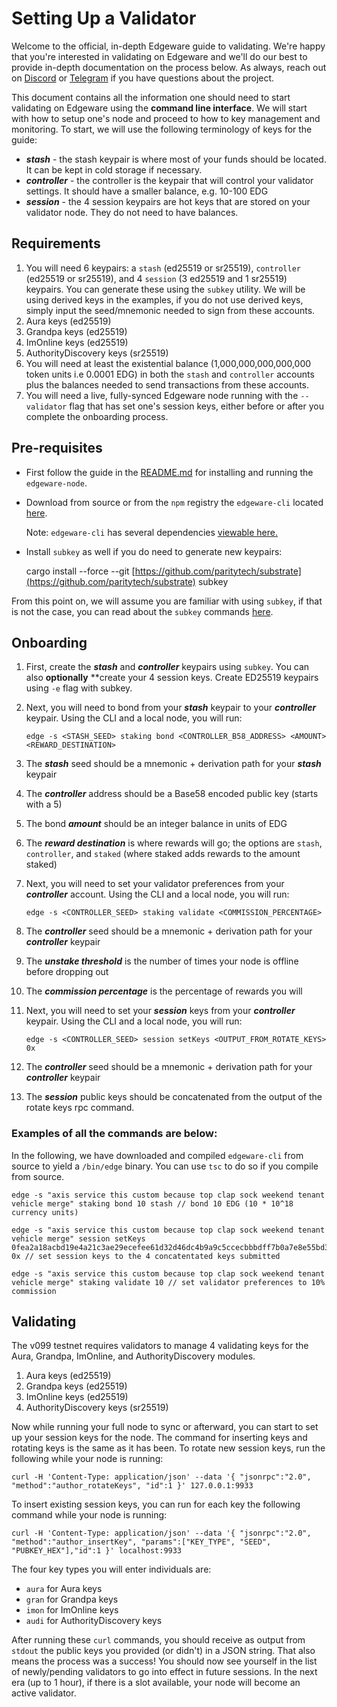 # Setting Up a Validator

Welcome to the official, in-depth Edgeware guide to validating. We're happy that you're interested in validating on Edgeware and we'll do our best to provide in-depth documentation on the process below. As always, reach out on [Discord](https://discord.gg/CJRfb3) or [Telegram](https://t.me/heyedgeware) if you have questions about the project.

This document contains all the information one should need to start validating on Edgeware using the **command line interface**. We will start with how to setup one's node and proceed to how to key management and monitoring. To start, we will use the following terminology of keys for the guide:

* _**stash**_ - the stash keypair is where most of your funds should be located. It can be kept in cold storage if necessary.
* _**controller**_ - the controller is the keypair that will control your validator settings. It should have a smaller balance, e.g. 10-100 EDG
* _**session**_ - the 4 session keypairs are hot keys that are stored on your validator node. They do not need to have balances.

## Requirements

1. You will need 6 keypairs: a `stash` \(ed25519 or sr25519\), `controller` \(ed25519 or sr25519\), and 4 `session` \(3 ed25519 and 1 sr25519\) keypairs. You can generate these using the `subkey` utility. We will be using derived keys in the examples, if you do not use derived keys, simply input the seed/mnemonic needed to sign from these accounts.
2. Aura keys \(ed25519\)
3. Grandpa keys \(ed25519\)
4. ImOnline keys \(ed25519\)
5. AuthorityDiscovery keys \(sr25519\)
6. You will need at least the existential balance \(1,000,000,000,000,000 token units i.e 0.0001 EDG\) in both the `stash` and `controller` accounts plus the balances needed to send transactions from these accounts.
7. You will need a live, fully-synced Edgeware node running with the `--validator` flag that has set one's session keys, either before or after you complete the onboarding process.

## Pre-requisites

* First follow the guide in the [README.md](https://github.com/hicommonwealth/edgeware-node/blob/master/README.md) for installing and running the `edgeware-node`.
* Download from source or from the `npm` registry the `edgeware-cli` located [here](https://github.com/hicommonwealth/edgeware-cli/).

  Note: `edgeware-cli` has several dependencies [viewable here.](https://www.npmjs.com/package/edgeware-cli)

* Install `subkey` as well if you do need to generate new keypairs:

  cargo install --force --git [https://github.com/paritytech/substrate](https://github.com/paritytech/substrate) subkey

From this point on, we will assume you are familiar with using `subkey`, if that is not the case, you can read about the `subkey` commands [here](https://github.com/paritytech/substrate/tree/master/subkey).

## Onboarding

1. First, create the _**stash**_ and _**controller**_ keypairs using `subkey`. You can also **optionally** \*\*create your 4 session keys. Create ED25519 keypairs using `-e` flag with subkey.
2. Next, you will need to bond from your _**stash**_ keypair to your _**controller**_ keypair. Using the CLI and a local node, you will run:

   ```text
   edge -s <STASH_SEED> staking bond <CONTROLLER_B58_ADDRESS> <AMOUNT> <REWARD_DESTINATION>
   ```

3. The _**stash**_ seed should be a mnemonic + derivation path for your _**stash**_ keypair
4. The _**controller**_ address should be a Base58 encoded public key \(starts with a 5\)
5. The bond _**amount**_ should be an integer balance in units of EDG
6. The _**reward destination**_ is where rewards will go; the options are `stash`, `controller`, and `staked` \(where staked adds rewards to the amount staked\)
7. Next, you will need to set your validator preferences from your _**controller**_ account. Using the CLI and a local node, you will run:

   ```text
   edge -s <CONTROLLER_SEED> staking validate <COMMISSION_PERCENTAGE>
   ```

8. The _**controller**_ seed should be a mnemonic + derivation path for your _**controller**_ keypair
9. The _**unstake threshold**_ is the number of times your node is offline before dropping out
10. The _**commission percentage**_ is the percentage of rewards you will 
11. Next, you will need to set your _**session**_ keys from your _**controller**_ keypair. Using the CLI and a local node, you will run:

    ```text
    edge -s <CONTROLLER_SEED> session setKeys <OUTPUT_FROM_ROTATE_KEYS> 0x
    ```

12. The _**controller**_ seed should be a mnemonic + derivation path for your _**controller**_ keypair
13. The _**session**_ public keys should be concatenated from the output of the rotate keys rpc command.

### Examples of all the commands are below:

In the following, we have downloaded and compiled `edgeware-cli` from source to yield a `/bin/edge` binary. You can use `tsc` to do so if you compile from source.

```text
edge -s "axis service this custom because top clap sock weekend tenant vehicle merge" staking bond 10 stash // bond 10 EDG (10 * 10^18 currency units)

edge -s "axis service this custom because top clap sock weekend tenant vehicle merge" session setKeys 0fea2a18acbd19e4a21c3ae29ecefee61d32d46dc4b9a9c5ccecbbbdff7b0a7e8e55bd3035d18f40d8dd1b5d940c47066ddb6f37ec7261d69121e8353d612d1410f7b7f954b3225b148c5de650e0bc3c941ae65e1557c3805c3b0df37285c3892cc2f99d97254ffdf1640c29dff2c6272dbf4dc8dedb46e43ba0bd12ab269b3c 0x // set session keys to the 4 concatentated keys submitted

edge -s "axis service this custom because top clap sock weekend tenant vehicle merge" staking validate 10 // set validator preferences to 10% commission
```

## Validating

The v099 testnet requires validators to manage 4 validating keys for the Aura, Grandpa, ImOnline, and AuthorityDiscovery modules.

1. Aura keys \(ed25519\)
2. Grandpa keys \(ed25519\)
3. ImOnline keys \(ed25519\)
4. AuthorityDiscovery keys \(sr25519\)

Now while running your full node to sync or afterward, you can start to set up your session keys for the node. The command for inserting keys and rotating keys is the same as it has been. To rotate new session keys, run the following while your node is running:

```text
curl -H 'Content-Type: application/json' --data '{ "jsonrpc":"2.0", "method":"author_rotateKeys", "id":1 }' 127.0.0.1:9933
```

To insert existing session keys, you can run for each key the following command while your node is running:

```text
curl -H 'Content-Type: application/json' --data '{ "jsonrpc":"2.0", "method":"author_insertKey", "params":["KEY_TYPE", "SEED", "PUBKEY_HEX"],"id":1 }' localhost:9933
```

The four key types you will enter individuals are:

* `aura` for Aura keys
* `gran` for Grandpa keys
* `imon` for ImOnline keys
* `audi` for AuthorityDiscovery keys

After running these `curl` commands, you should receive as output from `stdout` the public keys you provided \(or didn't\) in a JSON string. That also means the process was a success! You should now see yourself in the list of newly/pending validators to go into effect in future sessions. In the next era \(up to 1 hour\), if there is a slot available, your node will become an active validator.

